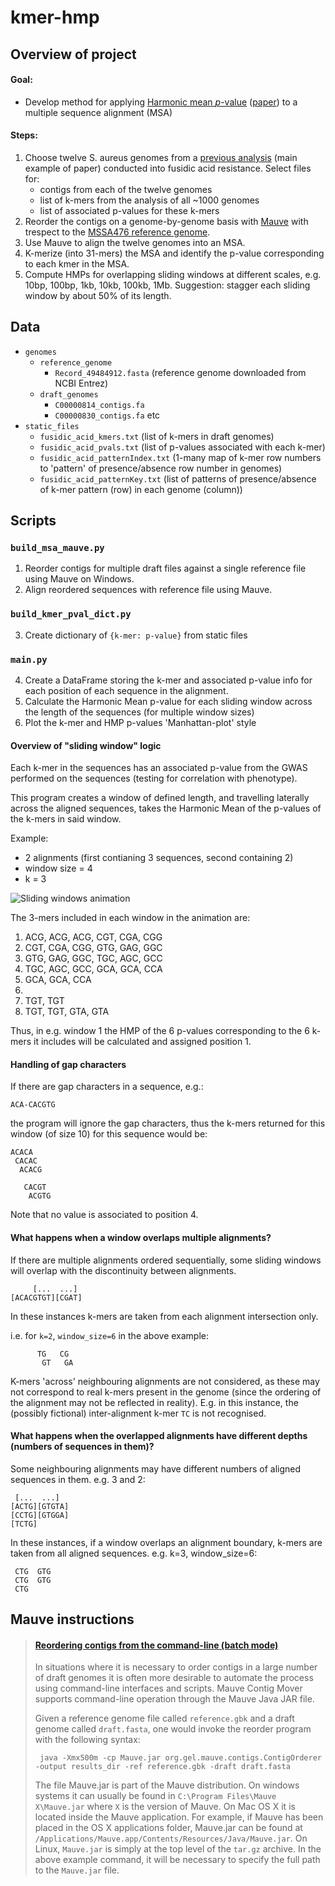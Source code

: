 # kmer-hmp

## Overview of project

#### Goal:

- Develop method for applying [Harmonic mean *p*-value](https://en.wikipedia.org/wiki/Harmonic_mean_p-value) ([paper](https://www.pnas.org/content/116/4/1195)) to a multiple sequence alignment (MSA)

#### Steps:

1.  Choose twelve S. aureus genomes from a [previous analysis](http://sro.sussex.ac.uk/id/eprint/63252/1/Earle%20SG%202016.pdf) (main example of paper) conducted into fusidic acid resistance. Select files for:
    - contigs from each of the twelve genomes
    - list of k-mers from the analysis of all ~1000 genomes
    - list of associated p-values for these k-mers
2. Reorder the contigs on a genome-by-genome basis with [Mauve](http://darlinglab.org/mauve/mauve.html) with trespect to the [MSSA476 reference genome](https://www.ncbi.nlm.nih.gov/nuccore/BX571857.1).
3. Use Mauve to align the twelve genomes into an MSA.
4. K-merize (into 31-mers) the MSA and identify the p-value corresponding to each kmer in the MSA.
5. Compute HMPs for overlapping sliding windows at different scales, e.g. 10bp, 100bp, 1kb, 10kb, 100kb, 1Mb. Suggestion: stagger each sliding window by about 50% of its length.


## Data

- `genomes`
   - `reference_genome` 
      - `Record_49484912.fasta` (reference genome downloaded from NCBI Entrez)
   - `draft_genomes`
      - `C00000814_contigs.fa`
      - `C00000830_contigs.fa` etc
- `static_files`
   - `fusidic_acid_kmers.txt` (list of k-mers in draft genomes)
   - `fusidic_acid_pvals.txt` (list of p-values associated with each k-mer)
   - `fusidic_acid_patternIndex.txt` (1-many map of k-mer row numbers to 'pattern' of presence/absence row number in genomes)
   - `fusidic_acid_patternKey.txt` (list of patterns of presence/absence of k-mer pattern (row) in each genome (column))

## Scripts

### `build_msa_mauve.py`

1. Reorder contigs for multiple draft files against a single reference file using Mauve on Windows.
2. Align reordered sequences with reference file using Mauve.

### `build_kmer_pval_dict.py`

3. Create dictionary of `{k-mer: p-value}` from static files

### `main.py`

4. Create a DataFrame storing the k-mer and associated p-value info for each position of each sequence in the alignment.
5. Calculate the Harmonic Mean p-value for each sliding window across the length of the sequences (for multiple window sizes)
6. Plot the k-mer and HMP p-values 'Manhattan-plot' style

#### Overview of "sliding window" logic

Each k-mer in the sequences has an associated p-value from the GWAS performed on the sequences (testing for correlation with phenotype).

This program creates a window of defined length, and travelling laterally across the aligned sequences, takes the Harmonic Mean of the p-values of the k-mers in said window.

Example:
- 2 alignments (first contianing 3 sequences, second containing 2)
- window size = 4
- k = 3

![Sliding windows animation](https://github.com/ja-ox/kmer-hmp/blob/master/images/sliding_windows_animation.gif)

The 3-mers included in each window in the animation are:

1. ACG, ACG, ACG, CGT, CGA, CGG
2. CGT, CGA, CGG, GTG, GAG, GGC
3. GTG, GAG, GGC, TGC, AGC, GCC
4. TGC, AGC, GCC, GCA, GCA, CCA
5. GCA, GCA, CCA
6.
7. TGT, TGT
8. TGT, TGT, GTA, GTA

Thus, in e.g. window 1 the HMP of the 6 p-values corresponding to the 6 k-mers it includes will be calculated and assigned position 1.
    
#### Handling of gap characters 
    
If there are gap characters in a sequence, e.g.:

    ACA-CACGTG

the program will ignore the gap characters, thus the k-mers returned for this window (of size 10) for this sequence would be:

    ACACA
     CACAC
      ACACG
      
       CACGT
        ACGTG

Note that no value is associated to position 4.

#### What happens when a window overlaps multiple alignments?

If there are multiple alignments ordered sequentially, some sliding windows will overlap with the discontinuity between alignments.

         [...  ...]
    [ACACGTGT][CGAT]

In these instances k-mers are taken from each alignment intersection only.

i.e. for `k=2`, `window_size=6` in the above example:

          TG   CG
           GT   GA

K-mers 'across' neighbouring alignments are not considered, as these may not correspond to real k-mers present in the genome (since the ordering of the alignment may not be reflected in reality). E.g. in this instance, the (possibly fictional) inter-alignment k-mer `TC` is not recognised.

#### What happens when the overlapped alignments have different depths (numbers of sequences in them)?
    
Some neighbouring alignments may have different numbers of aligned sequences in them. e.g. 3 and 2:

     [...  ...]
    [ACTG][GTGTA]
    [CCTG][GTGGA]
    [TCTG]

In these instances, if a window overlaps an alignment boundary, k-mers are taken from all aligned sequences. e.g. k=3, window_size=6:

     CTG  GTG
     CTG  GTG
     CTG


## Mauve instructions

>#### [Reordering contigs from the command-line (batch mode)](http://darlinglab.org/mauve/user-guide/reordering.html) 
>In situations where it is necessary to order contigs in a large number of draft genomes it is often more desirable to automate the process using command-line interfaces and scripts. Mauve Contig Mover supports command-line operation through the Mauve Java JAR file.
>
>Given a reference genome file called `reference.gbk` and a draft genome called `draft.fasta`, one would invoke the reorder program with the following syntax:
>
>      java -Xmx500m -cp Mauve.jar org.gel.mauve.contigs.ContigOrderer -output results_dir -ref reference.gbk -draft draft.fasta
>
>The file Mauve.jar is part of the Mauve distribution. On windows systems it can usually be found in `C:\Program Files\Mauve X\Mauve.jar` where `X` is the version of Mauve. On Mac OS X it is located inside the Mauve application. For example, if Mauve has been placed in the OS X applications folder, Mauve.jar can be found at `/Applications/Mauve.app/Contents/Resources/Java/Mauve.jar`. 
>On Linux, `Mauve.jar` is simply at the top level of the `tar.gz` archive. In the above example command, it will be necessary to specify the full path to the `Mauve.jar` file.
